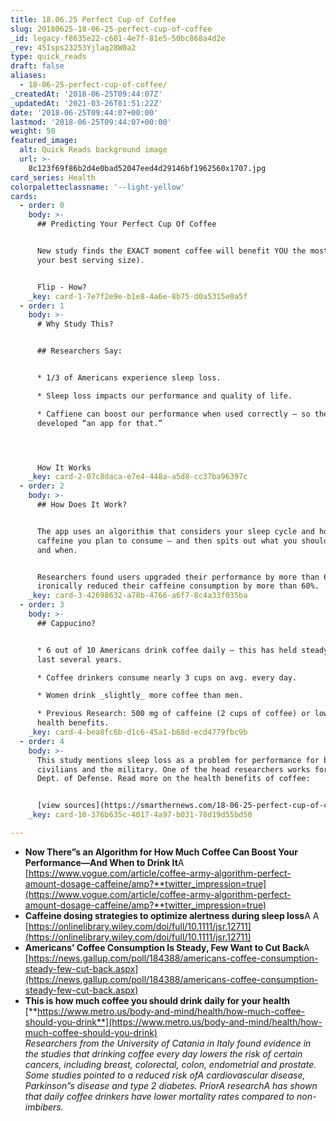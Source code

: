 ```yaml
---
title: 18.06.25 Perfect Cup of Coffee
slug: 20180625-18-06-25-perfect-cup-of-coffee
_id: legacy-f8635e22-c601-4e7f-81e5-50bc868a4d2e
_rev: 45Isps23253Yjlaq28W0a2
type: quick_reads
draft: false
aliases:
  - 18-06-25-perfect-cup-of-coffee/
_createdAt: '2018-06-25T09:44:07Z'
_updatedAt: '2021-03-26T01:51:22Z'
date: '2018-06-25T09:44:07+00:00'
lastmod: '2018-06-25T09:44:07+00:00'
weight: 50
featured_image:
  alt: Quick Reads background image
  url: >-
    8c123f69f86b2d4e0bad52047eed4d29146bf1962560x1707.jpg
card_series: Health
colorpaletteclassname: '--light-yellow'
cards:
  - order: 0
    body: >-
      ## Predicting Your Perfect Cup Of Coffee


      New study finds the EXACT moment coffee will benefit YOU the most (and
      your best serving size).


      Flip - How?
    _key: card-1-7e7f2e9e-b1e8-4a6e-8b75-d0a5315e0a5f
  - order: 1
    body: >-
      # Why Study This?


      ## Researchers Say:


      * 1/3 of Americans experience sleep loss.

      * Sleep loss impacts our performance and quality of life.

      * Caffiene can boost our performance when used correctly – so they
      developed “an app for that.”




      How It Works
    _key: card-2-07c8daca-e7e4-448a-a5d8-cc37ba96397c
  - order: 2
    body: >-
      ## How Does It Work?


      The app uses an algorithim that considers your sleep cycle and how much
      caffeine you plan to consume – and then spits out what you should drink
      and when.


      Researchers found users upgraded their performance by more than 60% &
      ironically reduced their caffeine consumption by more than 60%.
    _key: card-3-42698632-a78b-4766-a6f7-8c4a33f035ba
  - order: 3
    body: >-
      ## Cappucino?


      * 6 out of 10 Americans drink coffee daily – this has held steady over the
      last several years.

      * Coffee drinkers consume nearly 3 cups on avg. every day.

      * Women drink _slightly_ more coffee than men.

      * Previous Research: 500 mg of caffeine (2 cups of coffee) or lower = best
      health benefits.
    _key: card-4-bea8fc6b-d1c6-45a1-b68d-ecd4779fbc9b
  - order: 4
    body: >-
      This study mentions sleep loss as a problem for performance for both
      civilians and the military. One of the head researchers works for the
      Dept. of Defense. Read more on the health benefits of coffee:


      [view sources](https://smarthernews.com/18-06-25-perfect-cup-of-coffee/)
    _key: card-10-376b635c-4017-4a97-b031-78d19d55bd50

---
```

* **Now There”s an Algorithm for How Much Coffee Can Boost Your Performance—And When to Drink It**A [https://www.vogue.com/article/coffee-army-algorithm-perfect-amount-dosage-caffeine/amp?**twitter_impression=true](https://www.vogue.com/article/coffee-army-algorithm-perfect-amount-dosage-caffeine/amp?**twitter_impression=true)
* **Caffeine dosing strategies to optimize alertness during sleep loss**A A [https://onlinelibrary.wiley.com/doi/full/10.1111/jsr.12711](https://onlinelibrary.wiley.com/doi/full/10.1111/jsr.12711)
* **Americans’ Coffee Consumption Is Steady, Few Want to Cut Back**A [https://news.gallup.com/poll/184388/americans-coffee-consumption-steady-few-cut-back.aspx](https://news.gallup.com/poll/184388/americans-coffee-consumption-steady-few-cut-back.aspx)
* **This is how much coffee you should drink daily for your health** [**https://www.metro.us/body-and-mind/health/how-much-coffee-should-you-drink**](https://www.metro.us/body-and-mind/health/how-much-coffee-should-you-drink)  
_Researchers from the University of Catania in Italy found evidence in the studies that drinking coffee every day lowers the risk of certain cancers, including breast, colorectal, colon, endometrial and prostate. Some studies pointed to a reduced risk ofA cardiovascular disease, Parkinson”s disease and type 2 diabetes. PriorA researchA has shown that daily coffee drinkers have lower mortality rates compared to non-imbibers._